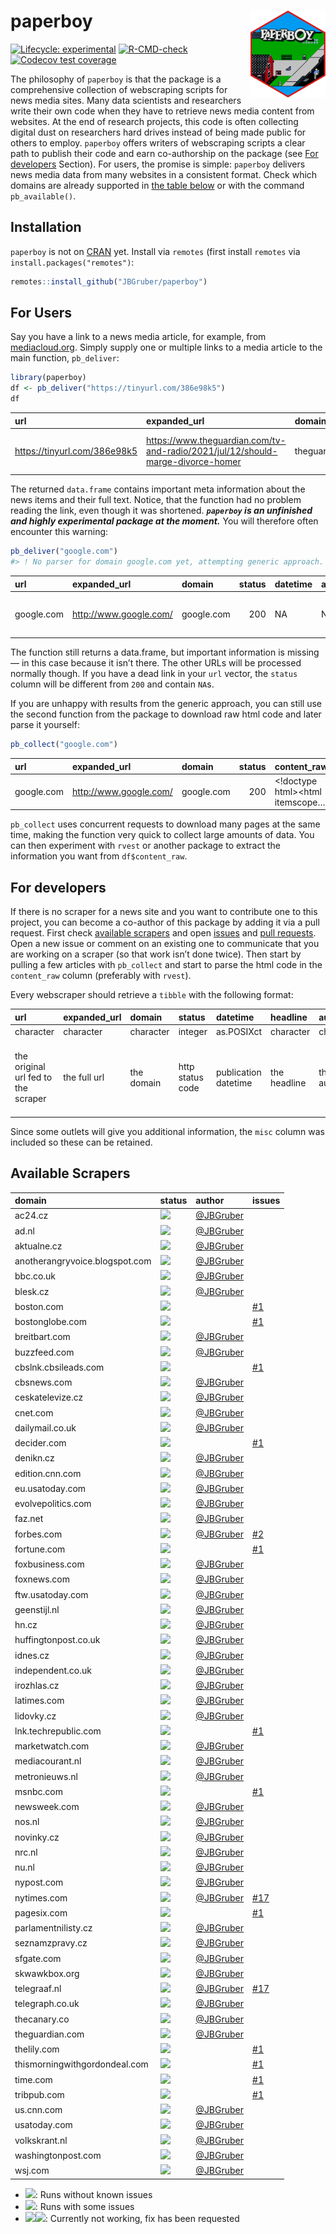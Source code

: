 
# paperboy <img src="man/figures/logo.svg" align="right" height="139" />

<!-- badges: start -->

[![Lifecycle:
experimental](https://img.shields.io/badge/lifecycle-experimental-orange.svg)](https://lifecycle.r-lib.org/articles/stages.html#experimental)
[![R-CMD-check](https://github.com/JBGruber/paperboy/workflows/R-CMD-check/badge.svg)](https://github.com/JBGruber/paperboy/actions)
[![Codecov test
coverage](https://codecov.io/gh/JBGruber/paperboy/branch/main/graph/badge.svg)](https://codecov.io/gh/JBGruber/paperboy?branch=main)
<!-- badges: end -->

The philosophy of `paperboy` is that the package is a comprehensive
collection of webscraping scripts for news media sites. Many data
scientists and researchers write their own code when they have to
retrieve news media content from websites. At the end of research
projects, this code is often collecting digital dust on researchers hard
drives instead of being made public for others to employ. `paperboy`
offers writers of webscraping scripts a clear path to publish their code
and earn co-authorship on the package (see [For
developers](#for-developers) Section). For users, the promise is simple:
`paperboy` delivers news media data from many websites in a consistent
format. Check which domains are already supported in [the table
below](#available-scrapers) or with the command `pb_available()`.

## Installation

`paperboy` is not on [CRAN](https://CRAN.R-project.org) yet. Install via
`remotes` (first install `remotes` via `install.packages("remotes")`:

``` r
remotes::install_github("JBGruber/paperboy")
```

## For Users

Say you have a link to a news media article, for example, from
[mediacloud.org](https://mediacloud.org/). Simply supply one or multiple
links to a media article to the main function, `pb_deliver`:

``` r
library(paperboy)
df <- pb_deliver("https://tinyurl.com/386e98k5")
df
```

| url                            | expanded_url                                                                      | domain          | status | datetime            | author                                                | headline                | text                           | misc |
|:-------------------------------|:----------------------------------------------------------------------------------|:----------------|-------:|:--------------------|:------------------------------------------------------|:------------------------|:-------------------------------|:-----|
| <https://tinyurl.com/386e98k5> | <https://www.theguardian.com/tv-and-radio/2021/jul/12/should-marge-divorce-homer> | theguardian.com |    200 | 2021-07-12 12:00:13 | <https://www.theguardian.com/profile/stuart-heritage> | ’A woman trapped in an… | In the Guide’s weekly Solved!… | NULL |

The returned `data.frame` contains important meta information about the
news items and their full text. Notice, that the function had no problem
reading the link, even though it was shortened. ***`paperboy` is an
unfinished and highly experimental package at the moment.*** You will
therefore often encounter this warning:

``` r
pb_deliver("google.com")
#> ! No parser for domain google.com yet, attempting generic approach.
```

| url        | expanded_url             | domain     | status | datetime | author | headline | text                                                | misc |
|:-----------|:-------------------------|:-----------|-------:|:---------|:-------|:---------|:----------------------------------------------------|:-----|
| google.com | <http://www.google.com/> | google.com |    200 | NA       | NA     | Google   | © 2023 - Datenschutzerklärung - Nutzungsbedingungen | NULL |

The function still returns a data.frame, but important information is
missing — in this case because it isn’t there. The other URLs will be
processed normally though. If you have a dead link in your `url` vector,
the `status` column will be different from `200` and contain `NA`s.

If you are unhappy with results from the generic approach, you can still
use the second function from the package to download raw html code and
later parse it yourself:

``` r
pb_collect("google.com")
```

| url        | expanded_url             | domain     | status | content_raw                        |
|:-----------|:-------------------------|:-----------|-------:|:-----------------------------------|
| google.com | <http://www.google.com/> | google.com |    200 | \<!doctype html\>\<html itemscope… |

`pb_collect` uses concurrent requests to download many pages at the same
time, making the function very quick to collect large amounts of data.
You can then experiment with `rvest` or another package to extract the
information you want from `df$content_raw`.

## For developers

If there is no scraper for a news site and you want to contribute one to
this project, you can become a co-author of this package by adding it
via a pull request. First check [available
scrapers](#available-scrapers) and open
[issues](https://github.com/JBGruber/paperboy/issues) and [pull
requests](https://github.com/JBGruber/paperboy/pulls). Open a new issue
or comment on an existing one to communicate that you are working on a
scraper (so that work isn’t done twice). Then start by pulling a few
articles with `pb_collect` and start to parse the html code in the
`content_raw` column (preferably with `rvest`).

Every webscraper should retrieve a `tibble` with the following format:

| url                                 | expanded_url | domain     | status           | datetime             | headline     | author     | text          | misc                                                                      |
|:------------------------------------|:-------------|:-----------|:-----------------|:---------------------|:-------------|:-----------|:--------------|:--------------------------------------------------------------------------|
| character                           | character    | character  | integer          | as.POSIXct           | character    | character  | character     | list                                                                      |
| the original url fed to the scraper | the full url | the domain | http status code | publication datetime | the headline | the author | the full text | all other information that can be consistently found on a specific outlet |

Since some outlets will give you additional information, the `misc`
column was included so these can be retained.

## Available Scrapers

| domain                         | status                                                        | author                                    | issues                                                 |
|:-------------------------------|:--------------------------------------------------------------|:------------------------------------------|:-------------------------------------------------------|
| ac24.cz                        | ![](https://img.shields.io/badge/status-gold-%23ffd700.svg)   | [@JBGruber](https://github.com/JBGruber/) |                                                        |
| ad.nl                          | ![](https://img.shields.io/badge/status-gold-%23ffd700.svg)   | [@JBGruber](https://github.com/JBGruber/) |                                                        |
| aktualne.cz                    | ![](https://img.shields.io/badge/status-gold-%23ffd700.svg)   | [@JBGruber](https://github.com/JBGruber/) |                                                        |
| anotherangryvoice.blogspot.com | ![](https://img.shields.io/badge/status-gold-%23ffd700.svg)   | [@JBGruber](https://github.com/JBGruber/) |                                                        |
| bbc.co.uk                      | ![](https://img.shields.io/badge/status-gold-%23ffd700.svg)   | [@JBGruber](https://github.com/JBGruber/) |                                                        |
| blesk.cz                       | ![](https://img.shields.io/badge/status-gold-%23ffd700.svg)   | [@JBGruber](https://github.com/JBGruber/) |                                                        |
| boston.com                     | ![](https://img.shields.io/badge/status-requested-lightgrey)  |                                           | [\#1](https://github.com/JBGruber/paperboy/issues/1)   |
| bostonglobe.com                | ![](https://img.shields.io/badge/status-requested-lightgrey)  |                                           | [\#1](https://github.com/JBGruber/paperboy/issues/1)   |
| breitbart.com                  | ![](https://img.shields.io/badge/status-gold-%23ffd700.svg)   | [@JBGruber](https://github.com/JBGruber/) |                                                        |
| buzzfeed.com                   | ![](https://img.shields.io/badge/status-gold-%23ffd700.svg)   | [@JBGruber](https://github.com/JBGruber/) |                                                        |
| cbslnk.cbsileads.com           | ![](https://img.shields.io/badge/status-requested-lightgrey)  |                                           | [\#1](https://github.com/JBGruber/paperboy/issues/1)   |
| cbsnews.com                    | ![](https://img.shields.io/badge/status-gold-%23ffd700.svg)   | [@JBGruber](https://github.com/JBGruber/) |                                                        |
| ceskatelevize.cz               | ![](https://img.shields.io/badge/status-gold-%23ffd700.svg)   | [@JBGruber](https://github.com/JBGruber/) |                                                        |
| cnet.com                       | ![](https://img.shields.io/badge/status-gold-%23ffd700.svg)   | [@JBGruber](https://github.com/JBGruber/) |                                                        |
| dailymail.co.uk                | ![](https://img.shields.io/badge/status-gold-%23ffd700.svg)   | [@JBGruber](https://github.com/JBGruber/) |                                                        |
| decider.com                    | ![](https://img.shields.io/badge/status-requested-lightgrey)  |                                           | [\#1](https://github.com/JBGruber/paperboy/issues/1)   |
| denikn.cz                      | ![](https://img.shields.io/badge/status-gold-%23ffd700.svg)   | [@JBGruber](https://github.com/JBGruber/) |                                                        |
| edition.cnn.com                | ![](https://img.shields.io/badge/status-gold-%23ffd700.svg)   | [@JBGruber](https://github.com/JBGruber/) |                                                        |
| eu.usatoday.com                | ![](https://img.shields.io/badge/status-gold-%23ffd700.svg)   | [@JBGruber](https://github.com/JBGruber/) |                                                        |
| evolvepolitics.com             | ![](https://img.shields.io/badge/status-gold-%23ffd700.svg)   | [@JBGruber](https://github.com/JBGruber/) |                                                        |
| faz.net                        | ![](https://img.shields.io/badge/status-gold-%23ffd700.svg)   | [@JBGruber](https://github.com/JBGruber/) |                                                        |
| forbes.com                     | ![](https://img.shields.io/badge/status-silver-%23C0C0C0.svg) | [@JBGruber](https://github.com/JBGruber/) | [\#2](https://github.com/JBGruber/paperboy/issues/2)   |
| fortune.com                    | ![](https://img.shields.io/badge/status-requested-lightgrey)  |                                           | [\#1](https://github.com/JBGruber/paperboy/issues/1)   |
| foxbusiness.com                | ![](https://img.shields.io/badge/status-gold-%23ffd700.svg)   | [@JBGruber](https://github.com/JBGruber/) |                                                        |
| foxnews.com                    | ![](https://img.shields.io/badge/status-gold-%23ffd700.svg)   | [@JBGruber](https://github.com/JBGruber/) |                                                        |
| ftw.usatoday.com               | ![](https://img.shields.io/badge/status-gold-%23ffd700.svg)   | [@JBGruber](https://github.com/JBGruber/) |                                                        |
| geenstijl.nl                   | ![](https://img.shields.io/badge/status-gold-%23ffd700.svg)   | [@JBGruber](https://github.com/JBGruber/) |                                                        |
| hn.cz                          | ![](https://img.shields.io/badge/status-gold-%23ffd700.svg)   | [@JBGruber](https://github.com/JBGruber/) |                                                        |
| huffingtonpost.co.uk           | ![](https://img.shields.io/badge/status-gold-%23ffd700.svg)   | [@JBGruber](https://github.com/JBGruber/) |                                                        |
| idnes.cz                       | ![](https://img.shields.io/badge/status-gold-%23ffd700.svg)   | [@JBGruber](https://github.com/JBGruber/) |                                                        |
| independent.co.uk              | ![](https://img.shields.io/badge/status-gold-%23ffd700.svg)   | [@JBGruber](https://github.com/JBGruber/) |                                                        |
| irozhlas.cz                    | ![](https://img.shields.io/badge/status-gold-%23ffd700.svg)   | [@JBGruber](https://github.com/JBGruber/) |                                                        |
| latimes.com                    | ![](https://img.shields.io/badge/status-gold-%23ffd700.svg)   | [@JBGruber](https://github.com/JBGruber/) |                                                        |
| lidovky.cz                     | ![](https://img.shields.io/badge/status-gold-%23ffd700.svg)   | [@JBGruber](https://github.com/JBGruber/) |                                                        |
| lnk.techrepublic.com           | ![](https://img.shields.io/badge/status-requested-lightgrey)  |                                           | [\#1](https://github.com/JBGruber/paperboy/issues/1)   |
| marketwatch.com                | ![](https://img.shields.io/badge/status-gold-%23ffd700.svg)   | [@JBGruber](https://github.com/JBGruber/) |                                                        |
| mediacourant.nl                | ![](https://img.shields.io/badge/status-gold-%23ffd700.svg)   | [@JBGruber](https://github.com/JBGruber/) |                                                        |
| metronieuws.nl                 | ![](https://img.shields.io/badge/status-gold-%23ffd700.svg)   | [@JBGruber](https://github.com/JBGruber/) |                                                        |
| msnbc.com                      | ![](https://img.shields.io/badge/status-requested-lightgrey)  |                                           | [\#1](https://github.com/JBGruber/paperboy/issues/1)   |
| newsweek.com                   | ![](https://img.shields.io/badge/status-gold-%23ffd700.svg)   | [@JBGruber](https://github.com/JBGruber/) |                                                        |
| nos.nl                         | ![](https://img.shields.io/badge/status-gold-%23ffd700.svg)   | [@JBGruber](https://github.com/JBGruber/) |                                                        |
| novinky.cz                     | ![](https://img.shields.io/badge/status-gold-%23ffd700.svg)   | [@JBGruber](https://github.com/JBGruber/) |                                                        |
| nrc.nl                         | ![](https://img.shields.io/badge/status-gold-%23ffd700.svg)   | [@JBGruber](https://github.com/JBGruber/) |                                                        |
| nu.nl                          | ![](https://img.shields.io/badge/status-gold-%23ffd700.svg)   | [@JBGruber](https://github.com/JBGruber/) |                                                        |
| nypost.com                     | ![](https://img.shields.io/badge/status-gold-%23ffd700.svg)   | [@JBGruber](https://github.com/JBGruber/) |                                                        |
| nytimes.com                    | ![](https://img.shields.io/badge/status-silver-%23C0C0C0.svg) | [@JBGruber](https://github.com/JBGruber/) | [\#17](https://github.com/JBGruber/paperboy/issues/17) |
| pagesix.com                    | ![](https://img.shields.io/badge/status-requested-lightgrey)  |                                           | [\#1](https://github.com/JBGruber/paperboy/issues/1)   |
| parlamentnilisty.cz            | ![](https://img.shields.io/badge/status-gold-%23ffd700.svg)   | [@JBGruber](https://github.com/JBGruber/) |                                                        |
| seznamzpravy.cz                | ![](https://img.shields.io/badge/status-gold-%23ffd700.svg)   | [@JBGruber](https://github.com/JBGruber/) |                                                        |
| sfgate.com                     | ![](https://img.shields.io/badge/status-gold-%23ffd700.svg)   | [@JBGruber](https://github.com/JBGruber/) |                                                        |
| skwawkbox.org                  | ![](https://img.shields.io/badge/status-gold-%23ffd700.svg)   | [@JBGruber](https://github.com/JBGruber/) |                                                        |
| telegraaf.nl                   | ![](https://img.shields.io/badge/status-silver-%23C0C0C0.svg) | [@JBGruber](https://github.com/JBGruber/) | [\#17](https://github.com/JBGruber/paperboy/issues/17) |
| telegraph.co.uk                | ![](https://img.shields.io/badge/status-gold-%23ffd700.svg)   | [@JBGruber](https://github.com/JBGruber/) |                                                        |
| thecanary.co                   | ![](https://img.shields.io/badge/status-gold-%23ffd700.svg)   | [@JBGruber](https://github.com/JBGruber/) |                                                        |
| theguardian.com                | ![](https://img.shields.io/badge/status-gold-%23ffd700.svg)   | [@JBGruber](https://github.com/JBGruber/) |                                                        |
| thelily.com                    | ![](https://img.shields.io/badge/status-requested-lightgrey)  |                                           | [\#1](https://github.com/JBGruber/paperboy/issues/1)   |
| thismorningwithgordondeal.com  | ![](https://img.shields.io/badge/status-requested-lightgrey)  |                                           | [\#1](https://github.com/JBGruber/paperboy/issues/1)   |
| time.com                       | ![](https://img.shields.io/badge/status-requested-lightgrey)  |                                           | [\#1](https://github.com/JBGruber/paperboy/issues/1)   |
| tribpub.com                    | ![](https://img.shields.io/badge/status-requested-lightgrey)  |                                           | [\#1](https://github.com/JBGruber/paperboy/issues/1)   |
| us.cnn.com                     | ![](https://img.shields.io/badge/status-gold-%23ffd700.svg)   | [@JBGruber](https://github.com/JBGruber/) |                                                        |
| usatoday.com                   | ![](https://img.shields.io/badge/status-gold-%23ffd700.svg)   | [@JBGruber](https://github.com/JBGruber/) |                                                        |
| volkskrant.nl                  | ![](https://img.shields.io/badge/status-gold-%23ffd700.svg)   | [@JBGruber](https://github.com/JBGruber/) |                                                        |
| washingtonpost.com             | ![](https://img.shields.io/badge/status-gold-%23ffd700.svg)   | [@JBGruber](https://github.com/JBGruber/) |                                                        |
| wsj.com                        | ![](https://img.shields.io/badge/status-gold-%23ffd700.svg)   | [@JBGruber](https://github.com/JBGruber/) |                                                        |

- ![](https://img.shields.io/badge/status-gold-%23ffd700.svg): Runs
  without known issues
- ![](https://img.shields.io/badge/status-silver-%23C0C0C0.svg): Runs
  with some issues
- ![](https://img.shields.io/badge/status-broken-%23D8634C)![](https://img.shields.io/badge/status-requested-lightgrey):
  Currently not working, fix has been requested

